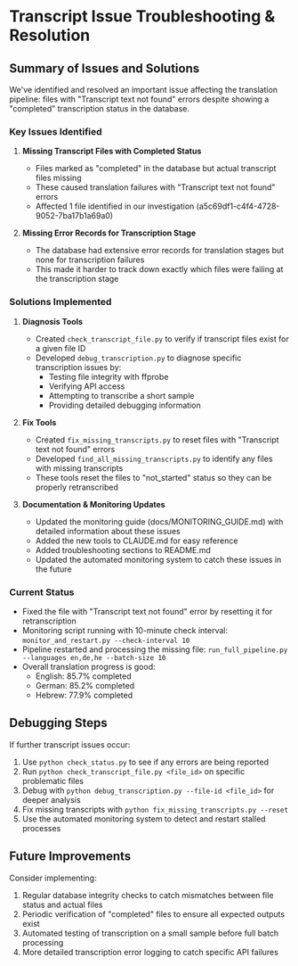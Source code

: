 # Transcript Issue Troubleshooting & Resolution

## Summary of Issues and Solutions

We've identified and resolved an important issue affecting the translation pipeline: files with "Transcript text not found" errors despite showing a "completed" transcription status in the database.

### Key Issues Identified

1. **Missing Transcript Files with Completed Status**
   - Files marked as "completed" in the database but actual transcript files missing
   - These caused translation failures with "Transcript text not found" errors
   - Affected 1 file identified in our investigation (a5c69df1-c4f4-4728-9052-7ba17b1a69a0)

2. **Missing Error Records for Transcription Stage**
   - The database had extensive error records for translation stages but none for transcription failures
   - This made it harder to track down exactly which files were failing at the transcription stage

### Solutions Implemented

1. **Diagnosis Tools**
   - Created `check_transcript_file.py` to verify if transcript files exist for a given file ID
   - Developed `debug_transcription.py` to diagnose specific transcription issues by:
     - Testing file integrity with ffprobe
     - Verifying API access
     - Attempting to transcribe a short sample
     - Providing detailed debugging information

2. **Fix Tools**
   - Created `fix_missing_transcripts.py` to reset files with "Transcript text not found" errors
   - Developed `find_all_missing_transcripts.py` to identify any files with missing transcripts
   - These tools reset the files to "not_started" status so they can be properly retranscribed

3. **Documentation & Monitoring Updates**
   - Updated the monitoring guide (docs/MONITORING_GUIDE.md) with detailed information about these issues
   - Added the new tools to CLAUDE.md for easy reference
   - Added troubleshooting sections to README.md
   - Updated the automated monitoring system to catch these issues in the future

### Current Status

- Fixed the file with "Transcript text not found" error by resetting it for retranscription
- Monitoring script running with 10-minute check interval: `monitor_and_restart.py --check-interval 10`
- Pipeline restarted and processing the missing file: `run_full_pipeline.py --languages en,de,he --batch-size 10`
- Overall translation progress is good:
  - English: 85.7% completed
  - German: 85.2% completed  
  - Hebrew: 77.9% completed

## Debugging Steps

If further transcript issues occur:

1. Use `python check_status.py` to see if any errors are being reported
2. Run `python check_transcript_file.py <file_id>` on specific problematic files
3. Debug with `python debug_transcription.py --file-id <file_id>` for deeper analysis
4. Fix missing transcripts with `python fix_missing_transcripts.py --reset`
5. Use the automated monitoring system to detect and restart stalled processes

## Future Improvements

Consider implementing:

1. Regular database integrity checks to catch mismatches between file status and actual files
2. Periodic verification of "completed" files to ensure all expected outputs exist
3. Automated testing of transcription on a small sample before full batch processing
4. More detailed transcription error logging to catch specific API failures